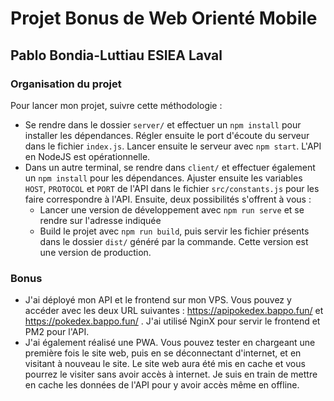 # Projet Bonus de Web Orienté Mobile
## Pablo Bondia-Luttiau  ESIEA Laval

### Organisation du projet
Pour lancer mon projet, suivre cette méthodologie : 
- Se rendre dans le dossier `server/` et effectuer un `npm install` pour installer les dépendances. Régler ensuite le port d'écoute du serveur dans le fichier `index.js`. Lancer ensuite le serveur avec `npm start`. L'API en NodeJS est opérationnelle.
- Dans un autre terminal, se rendre dans `client/` et effectuer également un `npm install` pour les dépendances. Ajuster ensuite les variables `HOST`, `PROTOCOL` et `PORT` de l'API dans le fichier `src/constants.js` pour les faire correspondre à l'API. Ensuite, deux possibilités s'offrent à vous :
  - Lancer une version de développement avec `npm run serve` et se rendre sur l'adresse indiquée
  - Build le projet avec `npm run build`, puis servir les fichier présents dans le dossier `dist/` généré par la commande. Cette version est une version de production.
  
### Bonus
- J'ai déployé mon API et le frontend sur mon VPS. Vous pouvez y accéder avec les deux URL suivantes : https://apipokedex.bappo.fun/ et https://pokedex.bappo.fun/ . J'ai utilisé NginX pour servir le frontend et PM2 pour l'API.
- J'ai également réalisé une PWA. Vous pouvez tester en chargeant une première fois le site web, puis en se déconnectant d'internet, et en visitant à nouveau le site. Le site web aura été mis en cache et vous pourrez le visiter sans avoir accès à internet. Je suis en train de mettre en cache les données de l'API pour y avoir accès même en offline.
